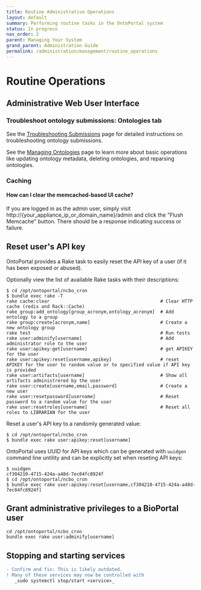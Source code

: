 ```yaml
---
title: Routine Administrative Operations
layout: default
summary: Performing routine tasks in the OntoPortal system
status: In progress
nav_order: 2
parent: Managing Your System
grand_parent: Administration Guide
permalink: /administration/management/routine_operations
---
```


# Routine Operations

## Administrative Web User Interface

### Troubleshoot ontology submissions: Ontologies tab

See the [Troubleshooting Submissions]({{site.baseurl}}/administration/ontologies/troubleshooting_submissions) page
for detailed instructions on troubleshooting ontology submissions.

See the [Managing Ontologies]({{site.baseurl}}/administration/ontologies/managing_ontologies) page 
to learn more about basic operations like updating ontology metadata, deleting ontologies,
and reparsing ontologies.

### Caching

#### How can I clear the memcached-based UI cache?

If you are logged in as the admin user, simply visit http://{your_appliance_ip_or_domain_name}/admin and click the "Flush Memcache" button. There should be a response indicating success or failure.

## Reset user's API key

OntoPortal provides a Rake task to easily reset the API key of a user (if it has been exposed or abused).

Optionally view the list of available Rake tasks with their descriptions:

```
$ cd /opt/ontoportal/ncbo_cron
$ bundle exec rake -T
rake cache:clear                                         # Clear HTTP cache (redis and Rack::Cache)
rake group:add_ontology[group_acronym,ontology_acronym]  # Add ontology to a group
rake group:create[acronym,name]                          # Create a new ontology group
rake test                                                # Run tests
rake user:adminify[username]                             # Add administrator role to the user
rake user:apikey:get[username]                           # get APIKEY for the user
rake user:apikey:reset[username,apikey]                  # reset APIKEY for the user to random value or to specified value if API key is provided
rake user:artifacts[username]                            # Show all artifacts administrered by the user
rake user:create[username,email,password]                # Create a new user
rake user:resetpassword[username]                        # Reset password to a random value for the user
rake user:resetroles[username]                           # Reset all roles to LIBRARIAN for the user
```

Reset a user's API key to a randomly generated value: 

```
$ cd /opt/ontoportal/ncbo_cron
$ bundle exec rake user:apikey:reset[username]
```

OntoPortal uses UUID for API keys which can be generated with `uuidgen` command line untility and can be explicitly set when reseting API keys:

```
$ uuidgen
cf304210-4715-424a-a48d-7ec04fc8924f
$ cd /opt/ontoportal/ncbo_cron
$ bundle exec rake user:apikey:reset[username,cf304210-4715-424a-a48d-7ec04fc8924f]
```

## Grant administrative privileges to a BioPortal user

```
cd /opt/ontoportal/ncbo_cron
bundle exec rake user:adminify[username]
```


## Stopping and starting services

```diff
- Confirm and fix: This is likely outdated.
! Many of these services may now be controlled with 
   _sudo systemctl stop/start <service>_
```










